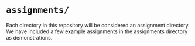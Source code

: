 # `assignments/`

Each directory in this repository will be considered an assignment directory. We have included a few example assignments in the assignments directory as demonstrations.